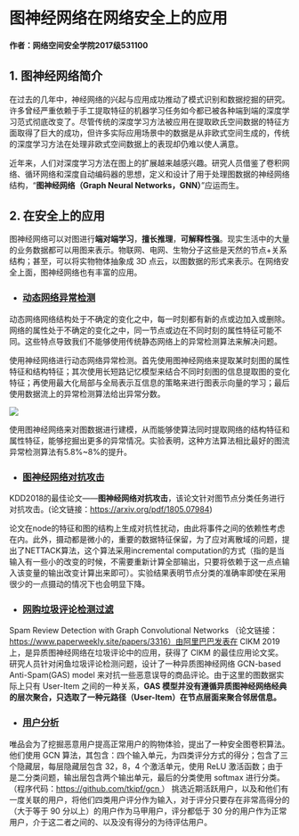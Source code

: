 # 图神经网络在网络安全上的应用

#### 作者：网络空间安全学院2017级531100

## 1. 图神经网络简介

在过去的几年中，神经网络的兴起与应用成功推动了模式识别和数据挖掘的研究。许多曾经严重依赖于手工提取特征的机器学习任务如今都已被各种端到端的深度学习范式彻底改变了。尽管传统的深度学习方法被应用在提取欧氏空间数据的特征方面取得了巨大的成功，但许多实际应用场景中的数据是从非欧式空间生成的，传统的深度学习方法在处理非欧式空间数据上的表现却仍难以使人满意。

近年来，人们对深度学习方法在图上的扩展越来越感兴趣。研究人员借鉴了卷积网络、循环网络和深度自动编码器的思想，定义和设计了用于处理图数据的神经网络结构，“**图神经网络（Graph Neural Networks，GNN）**”应运而生。

## 2. 在安全上的应用

图神经网络可以对图进行**端对端学习**，**擅长推理**，**可解释性强**。现实生活中的大量的业务数据都可以用图来表示。物联网、电网、生物分子这些是天然的节点+关系结构；甚至，可以将实物物体抽象成 3D 点云，以图数据的形式来表示。在网络安全上面，图神经网络也有丰富的应用。

- ### <u>动态网络异常检测</u>

动态网络网络结构处于不确定的变化之中，每一时刻都有新的点或边加入或删除。网络的属性处于不确定的变化之中，同一节点或边在不同时刻的属性特征可能不同。这些特点导致我们不能够使用传统静态网络上的异常检测算法来解决问题。

使用神经网络进行动态网络异常检测。首先使用图神经网络来提取某时刻图的属性特征和结构特征；其次使用长短路记忆模型来结合不同时刻图的信息提取图的变化特征；再使用最大化局部与全局表示互信息的策略来进行图表示向量的学习；最后使用数据流上的异常检测算法给出异常分数。

![](https://pic.downk.cc/item/5eb64e2ec2a9a83be597bcf7.png)

使用图神经网络来对图数据进行建模，从而能够使算法同时提取网络的结构特征和属性特征，能够挖掘出更多的异常情况。实验表明，这种方法算法相比最好的图流异常检测算法有5.8%~8%的提升。

- ### <u>图神经网络对抗攻击</u>

KDD2018的最佳论文——**图神经网络对抗攻击**，该论文针对图节点分类任务进行对抗攻击。(论文链接：https://arxiv.org/pdf/1805.07984)

论文在node的特征和图的结构上生成对抗性扰动，由此将事件之间的依赖性考虑在内。此外，摄动都是微小的，重要的数据特征保留，为了应对离散域的问题，提出了NETTACK算法，这个算法采用incremental computation的方式（指的是当输入有一些小的改变的时候，不需要重新计算全部输出，只要将依赖于这一点点输入该变量的输出改变计算出来即可）。实验结果表明节点分类的准确率即使在采用很少的一点摄动的情况下也会明显下降。

- ### <u>网购垃圾评论检测过滤</u>

Spam Review Detection with Graph Convolutional Networks （论文链接：https://www.paperweekly.site/papers/3316）由阿里巴巴发表在 CIKM 2019 上，是异质图神经网络在垃圾评论中的应用，获得了 CIKM 的最佳应用论文奖。研究人员针对闲鱼垃圾评论检测问题，设计了一种异质图神经网络 GCN-based Anti-Spam(GAS) model 来对抗一些恶意误导的商品评论。由于这里的图数据实际上只有 User-Item 之间的⼀种关系，**GAS 模型并没有遵循异质图神经网络经典的层次聚合，只选取了⼀种元路径（User-Item）在节点层面来聚合邻居信息。**

- ### <u>用户分析</u>

唯品会为了挖掘恶意用户提高正常用户的购物体验，提出了一种安全图卷积算法。他们使用 GCN 算法，其包含：四个输入单元，为四类评分方式的得分；包含了三个隐藏层，每层隐藏层包含 32，8，4 个激活单元，使用 ReLU 激活函数；由于是二分类问题，输出层包含两个输出单元，最后的分类使用 softmax 进行分类。（程序代码：[https://github.com/tkipf/gcn ](https://github.com/tkipf/gcn)） 挑选近期活跃用户，以及和他们有一度关联的用户，将他们四类用户评分作为输入，对于评分只要存在非常高得分的（大于等于 90 分以上）的用户作为马甲用户，评分都低于 30 分的用户作为正常用户，介于这二者之间的、以及没有得分的为待评估用户。



